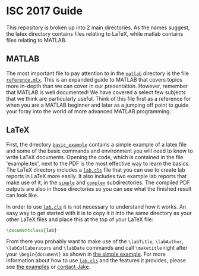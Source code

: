 ISC 2017 Guide
==============

This repository is broken up into 2 main directories. As the names suggest, the
latex directory contains files relating to LaTeX, while matlab contains files
relating to MATLAB.


MATLAB
------
The most important file to pay attention to in the [`matlab`](matlab) directory
is the file [`reference.mlx`](matlab/reference.mlx). This is an expanded guide
to MATLAB that covers topics more in-depth than we can cover in our
presentation. However, remember that MATLAB is well documented! We have covered
a select few subjects that we think are particularly useful. Think of this file
first as a reference for when you are a MATLAB beginner and later as a jumping
off point to guide your foray into the world of more advanced MATLAB
programming.

LaTeX
-----
First, the directory [`basic_example`](latex/basic_example/) contains a simple example of a latex file
and some of the basic commands and environment you will need to know to write
LaTeX documents. Opening the code, which is contained in the file 'example.tex',
next to the PDF is the most effective way to learn the basics. 
The LaTeX directory includes a [`lab.cls`](latex/lab.cls) file that you can use
to create lab reports in LaTeX more easily. It also includes two example lab
reports that make use of it, in the [`simple`](latex/simple) and
[`complex`](latex/complex) subdirectories. The compiled PDF outputs are also in
those directories so you can see what the finished result can look like.

In order to use [`lab.cls`](latex/lab.cls) it is not necessary to understand
how it works. An easy way to get started with it is to copy it it into the same
directory as your other LaTeX files and place this at the top of your LaTeX
file:
```latex
\documentclass{lab}
```
From there you probably want to make use of the `\labTitle`, `\labAuthor`,
`\labCollaborators` and `\labDate` commands and call `\maketitle` right after
your `\begin{document}` as shown in [the simple example](latex/basic_example/example.tex).
For more information about how to use
[`lab.cls`](latex/lab.cls) and the features it provides, please see [the
examples](latex) or [contact Jake](mailto:waksbaum@princeton.edu).
